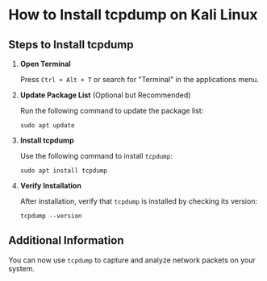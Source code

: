 


<h1>How to Install tcpdump on Kali Linux</h1>

<h2>Steps to Install tcpdump</h2>

<ol>
  <li>
    <strong>Open Terminal</strong>
    <p>Press <code>Ctrl + Alt + T</code> or search for "Terminal" in the applications menu.</p>
  </li>
  <li>
    <strong>Update Package List</strong> (Optional but Recommended)
    <p>Run the following command to update the package list:</p>
    <pre><code>sudo apt update</code></pre>
  </li>
  <li>
    <strong>Install tcpdump</strong>
    <p>Use the following command to install <code>tcpdump</code>:</p>
    <pre><code>sudo apt install tcpdump</code></pre>
  </li>
  <li>
    <strong>Verify Installation</strong>
    <p>After installation, verify that <code>tcpdump</code> is installed by checking its version:</p>
    <pre><code>tcpdump --version</code></pre>
  </li>
</ol>

<h2>Additional Information</h2>
<p>You can now use <code>tcpdump</code> to capture and analyze network packets on your system.</p>
